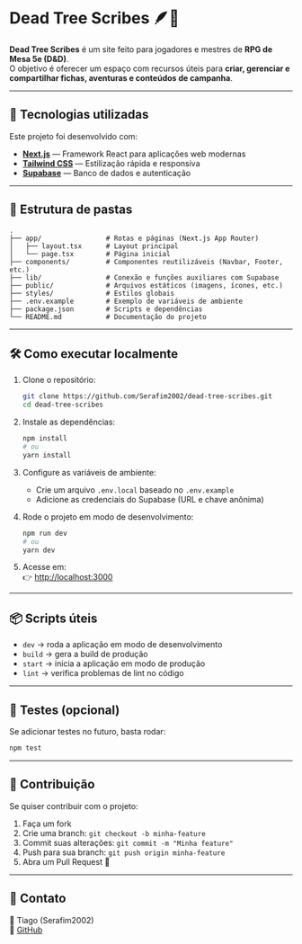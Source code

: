 # Dead Tree Scribes 🪶🌳

**Dead Tree Scribes** é um site feito para jogadores e mestres de **RPG de Mesa 5e (D&D)**.  
O objetivo é oferecer um espaço com recursos úteis para **criar, gerenciar e compartilhar fichas, aventuras e conteúdos de campanha**.

---

## 🚀 Tecnologias utilizadas

Este projeto foi desenvolvido com:

- **[Next.js](https://nextjs.org/)** — Framework React para aplicações web modernas
- **[Tailwind CSS](https://tailwindcss.com/)** — Estilização rápida e responsiva
- **[Supabase](https://supabase.com/)** — Banco de dados e autenticação

---

## 📁 Estrutura de pastas

```text
.
├── app/                # Rotas e páginas (Next.js App Router)
│   ├── layout.tsx      # Layout principal
│   └── page.tsx        # Página inicial
├── components/         # Componentes reutilizáveis (Navbar, Footer, etc.)
├── lib/                # Conexão e funções auxiliares com Supabase
├── public/             # Arquivos estáticos (imagens, ícones, etc.)
├── styles/             # Estilos globais
├── .env.example        # Exemplo de variáveis de ambiente
├── package.json        # Scripts e dependências
└── README.md           # Documentação do projeto
```

---

## 🛠️ Como executar localmente

1. Clone o repositório:
   ```bash
   git clone https://github.com/Serafim2002/dead-tree-scribes.git
   cd dead-tree-scribes
   ```

2. Instale as dependências:
   ```bash
   npm install
   # ou
   yarn install
   ```

3. Configure as variáveis de ambiente:
   - Crie um arquivo `.env.local` baseado no `.env.example`
   - Adicione as credenciais do Supabase (URL e chave anônima)

4. Rode o projeto em modo de desenvolvimento:
   ```bash
   npm run dev
   # ou
   yarn dev
   ```

5. Acesse em:  
   👉 [http://localhost:3000](http://localhost:3000)

---

## 📦 Scripts úteis

- `dev` → roda a aplicação em modo de desenvolvimento  
- `build` → gera a build de produção  
- `start` → inicia a aplicação em modo de produção  
- `lint` → verifica problemas de lint no código  

---

## 🧪 Testes (opcional)

Se adicionar testes no futuro, basta rodar:

```bash
npm test
```

---

## 👥 Contribuição

Se quiser contribuir com o projeto:

1. Faça um fork  
2. Crie uma branch: `git checkout -b minha-feature`  
3. Commit suas alterações: `git commit -m "Minha feature"`  
4. Push para sua branch: `git push origin minha-feature`  
5. Abra um Pull Request 🚀  


---

## 🔗 Contato

👤 Tiago (Serafim2002)  
🔗 [GitHub](https://github.com/Serafim2002)  
